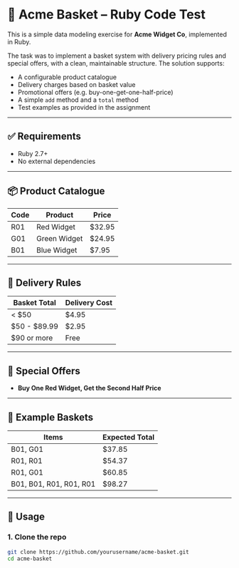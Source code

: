 # 🛒 Acme Basket – Ruby Code Test

This is a simple data modeling exercise for **Acme Widget Co**, implemented in Ruby.

The task was to implement a basket system with delivery pricing rules and special offers, with a clean, maintainable structure. The solution supports:

- A configurable product catalogue
- Delivery charges based on basket value
- Promotional offers (e.g. buy-one-get-one-half-price)
- A simple `add` method and a `total` method
- Test examples as provided in the assignment

---

## ✅ Requirements

- Ruby 2.7+
- No external dependencies

---

## 📦 Product Catalogue

| Code | Product       | Price   |
|------|---------------|---------|
| R01  | Red Widget    | $32.95  |
| G01  | Green Widget  | $24.95  |
| B01  | Blue Widget   | $7.95   |

---

## 🚚 Delivery Rules

| Basket Total     | Delivery Cost |
|------------------|---------------|
| < $50            | $4.95         |
| $50 - $89.99     | $2.95         |
| $90 or more      | Free          |

---

## 🎁 Special Offers

- **Buy One Red Widget, Get the Second Half Price**

---

## 🧪 Example Baskets

| Items                          | Expected Total |
|--------------------------------|----------------|
| B01, G01                       | $37.85         |
| R01, R01                       | $54.37         |
| R01, G01                       | $60.85         |
| B01, B01, R01, R01, R01        | $98.27         |

---

## 🚀 Usage

### 1. Clone the repo

```bash
git clone https://github.com/yourusername/acme-basket.git
cd acme-basket
